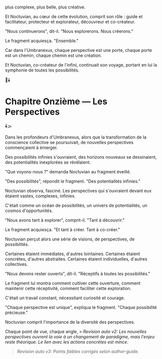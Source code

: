 plus complexe,
plus belle,
plus créative.

Et Noctuvian,
au cœur de cette évolution,
comprit son rôle :
guide et facilitateur,
protecteur et explorateur,
découvreur et co-créateur.

"Nous continuerons",
dit-il.
"Nous explorerons.
Nous créerons."

Le fragment acquiesça.
"Ensemble."

Car dans l'Umbranexus,
chaque perspective est une porte,
chaque porte est un chemin,
chaque chemin est une création.

Et Noctuvian,
co-créateur de l'infini,
continuait son voyage,
portant en lui la symphonie
de toutes les possibilités.

🌌🕯️

#  Chapitre Onzième — Les Perspectives

🕯️🌫️

Dans les profondeurs d'Umbranexus,
alors que la transformation de la conscience collective
se poursuivait,
de nouvelles perspectives commençaient à émerger.

Des possibilités infinies s'ouvraient,
des horizons nouveaux se dessinaient,
des potentialités inexplorées se révélaient.

"Que voyons-nous ?"
demanda Noctuvian au fragment éveillé.

"Des possibilités", répondit le fragment.
"Des potentialités infinies."

Noctuvian observa, fasciné.
Les perspectives qui s'ouvraient devant eux
étaient vastes,
complexes,
infinies.

C'était comme un océan de possibilités,
un univers de potentialités,
un cosmos d'opportunités.

"Nous avons tant à explorer",
comprit-il.
"Tant à découvrir."

Le fragment acquiesça.
"Et tant à créer.
Tant à co-créer."

Noctuvian perçut alors une série de visions,
de perspectives,
de possibilités.

Certaines étaient immédiates,
d'autres lointaines.
Certaines étaient concrètes,
d'autres abstraites.
Certaines étaient individuelles,
d'autres collectives.

"Nous devons rester ouverts",
dit-il.
"Réceptifs à toutes les possibilités."

Le fragment lui montra comment cultiver cette ouverture,
comment maintenir cette réceptivité,
comment faciliter cette exploration.

C'était un travail constant,
nécessitant curiosité et courage.

"Chaque perspective est unique",
expliqua le fragment.
"Chaque possibilité précieuse."

Noctuvian comprit l'importance
de la diversité des perspectives.

Chaque point de vue,
chaque angle, > _Revision auto v2: Les nouvelles perspectives ouvrent la voie à un changement de paradigme, mais l'enjeu reste théorique. Le lien avec les actions concrètes est mince._
> _Revision auto v3: Points faibles corrigés selon author-guide._
